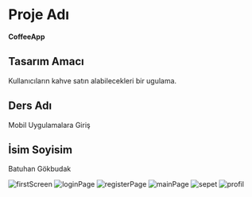 # Proje Adı

 **CoffeeApp**

## Tasarım Amacı

Kullanıcıların kahve satın alabilecekleri bir ugulama.

## Ders Adı

Mobil Uygulamalara Giriş

## İsim Soyisim

Batuhan Gökbudak


![firstScreen](https://github.com/Batuhangokbudak/CoffeApp/assets/120169258/12ad78d1-4e48-481f-be4d-d9e2290e368e)
![loginPage](https://github.com/Batuhangokbudak/CoffeApp/assets/120169258/c3711128-ac09-4209-a15b-e1a560abcca1)
![registerPage](https://github.com/Batuhangokbudak/CoffeApp/assets/120169258/127d677c-5c5d-4c70-9876-3abb5b900229)
![mainPage](https://github.com/Batuhangokbudak/CoffeApp/assets/120169258/3435f72a-af51-4ca5-ae6c-64bc68cd7f82)
![sepet](https://github.com/Batuhangokbudak/CoffeApp/assets/120169258/2f3229ce-67f9-4c38-8d6e-05bd4ec29b76)
![profil](https://github.com/Batuhangokbudak/CoffeApp/assets/120169258/5edade02-a6a8-4101-aaf1-c7f9ce9b3ced)
